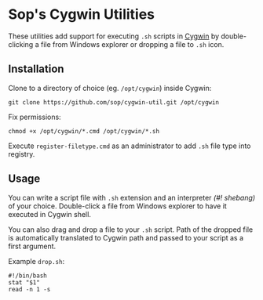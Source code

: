 # Sop's Cygwin Utilities
These utilities add support for executing `.sh` scripts in
[Cygwin](https://www.cygwin.com/) by double-clicking a file from
Windows explorer or dropping a file to `.sh` icon.

## Installation
Clone to a directory of choice (eg. `/opt/cygwin`) inside Cygwin:

    git clone https://github.com/sop/cygwin-util.git /opt/cygwin

Fix permissions:

    chmod +x /opt/cygwin/*.cmd /opt/cygwin/*.sh

Execute `register-filetype.cmd` as an administrator to add `.sh` file type
into registry.

## Usage
You can write a script file with `.sh` extension and an interpreter
*(#! shebang)* of your choice.
Double-click a file from Windows explorer to have it executed in Cygwin shell.

You can also drag and drop a file to your `.sh` script.
Path of the dropped file is automatically translated to Cygwin path and passed
to your script as a first argument.

Example `drop.sh`:

    #!/bin/bash
    stat "$1"
    read -n 1 -s
